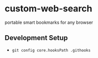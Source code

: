 # custom-web-search

portable smart bookmarks for any browser

## Development Setup
- `git config core.hooksPath .githooks`

